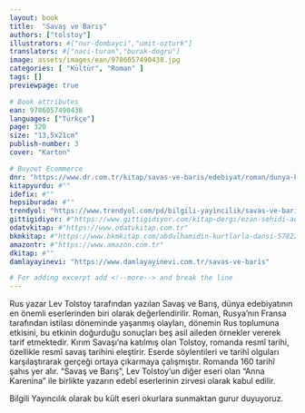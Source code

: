 ```yaml
---
layout: book
title:  "Savaş ve Barış"
authors: ["tolstoy"]
illustrators: #["nur-dombayci","umit-ozturk"]
translators: #["naci-turan","burak-dogru"]
image: assets/images/ean/9786057490438.jpg
categories: [ "Kültür", "Roman" ]
tags: []
previewpage: true

# Book attributes
ean: 9786057490438
languages: ["Türkçe"]
page: 320
size: "13,5x21cm"
publish-number: 3
cover: "Karton"

# Buyout Ecommerce
dnr: "https://www.dr.com.tr/kitap/savas-ve-baris/edebiyat/roman/dunya-klasik/urunno=0001960596001"
kitapyurdu: #""
idefix: #""
hepsiburada: #""
trendyol: "https://www.trendyol.com/pd/bilgili-yayincilik/savas-ve-baris-p-194318554?boutiqueId=61&merchantId=126218&filterOverPriceListings=false"
gittigidiyor: #"https://www.gittigidiyor.com/kitap-dergi/ezan-sehidi-adnan-menderes_pdp_732728793"
odatvkitap: #"https://www.odatvkitap.com.tr"
bkmkitap: #"https://www.bkmkitap.com/abdulhamidin-kurtlarla-dansi-578226"
amazontr: #"https://www.amazon.com.tr"
dkitap: #""
damlayayinevi: "https://www.damlayayinevi.com.tr/savas-ve-baris"

# For adding excerpt add <!--more--> and break the line
---
```

Rus yazar Lev Tolstoy tarafından yazılan Savaş ve Barış, dünya edebiyatının en önemli eserlerinden biri olarak değerlendirilir.
Roman, Rusya’nın Fransa tarafından istilası döneminde yaşanmış olayları, dönemin Rus toplumuna etkisini, bu etkinin doğurduğu sonuçları beş asil aileden örnekler vererek tarif etmektedir.
Kırım Savaşı’na katılmış olan Tolstoy, romanda resmî tarihi, özellikle resmî savaş tarihini eleştirir.
Eserde söylentileri ve tarihî olguları karşılaştırarak gerçeği ortaya çıkarmaya çalışmıştır.
Romanda 160 tarihî şahıs yer alır.
“Savaş ve Barış”, Lev Tolstoy’un diğer eseri olan “Anna Karenina” ile birlikte yazarın edebî eserlerinin zirvesi olarak kabul edilir.

Bilgili Yayıncılık olarak bu kült eseri okurlara sunmaktan gurur duyuyoruz.

<!--more--> 